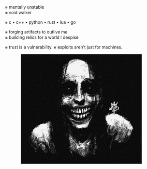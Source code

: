 ⨳ mentally unstable  
⨳ void walker

⨳ c • c++ • python • rust • lua • go  

⨳ forging artifacts to outlive me  
⨳ building relics for a world I despise  

⨳ trust is a vulnerability.
⨳ exploits aren’t just for machines.  
<p align="center">
  <img src="img.jpg" alt="dark aesthetic" width="400"/>
</p>

